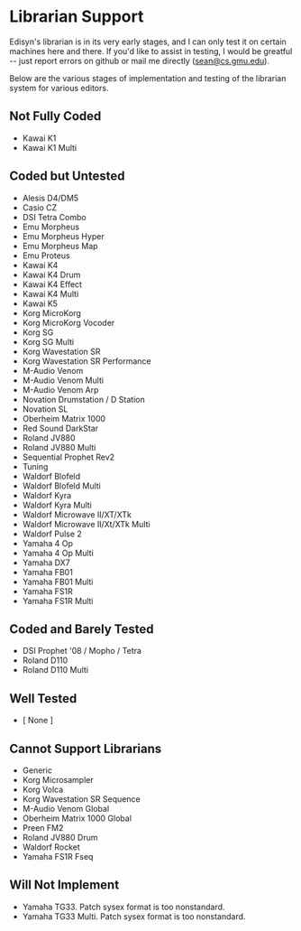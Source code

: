 # Librarian Support

Edisyn's librarian is in its very early stages, and I can only test it on certain machines here and there.  If you'd like to assist in testing, I would be greatful -- just report errors on github or mail me directly (sean@cs.gmu.edu).

Below are the various stages of implementation and testing of the librarian system for various editors.

## Not Fully Coded

* Kawai K1
* Kawai K1 Multi

## Coded but Untested

* Alesis D4/DM5
* Casio CZ
* DSI Tetra Combo
* Emu Morpheus
* Emu Morpheus Hyper
* Emu Morpheus Map
* Emu Proteus
* Kawai K4
* Kawai K4 Drum
* Kawai K4 Effect
* Kawai K4 Multi
* Kawai K5
* Korg MicroKorg
* Korg MicroKorg Vocoder
* Korg SG
* Korg SG Multi
* Korg Wavestation SR
* Korg Wavestation SR Performance
* M-Audio Venom
* M-Audio Venom Multi
* M-Audio Venom Arp
* Novation Drumstation / D Station
* Novation SL
* Oberheim Matrix 1000
* Red Sound DarkStar
* Roland JV880
* Roland JV880 Multi
* Sequential Prophet Rev2
* Tuning
* Waldorf Blofeld
* Waldorf Blofeld Multi
* Waldorf Kyra
* Waldorf Kyra Multi
* Waldorf Microwave II/XT/XTk
* Waldorf Microwave II/Xt/XTk Multi
* Waldorf Pulse 2
* Yamaha 4 Op
* Yamaha 4 Op Multi
* Yamaha DX7
* Yamaha FB01
* Yamaha FB01 Multi
* Yamaha FS1R
* Yamaha FS1R Multi

## Coded and Barely Tested

* DSI Prophet '08 / Mopho / Tetra
* Roland D110
* Roland D110 Multi

## Well Tested

* [ None ]

## Cannot Support Librarians 

* Generic
* Korg Microsampler
* Korg Volca
* Korg Wavestation SR Sequence
* M-Audio Venom Global
* Oberheim Matrix 1000 Global
* Preen FM2
* Roland JV880 Drum
* Waldorf Rocket
* Yamaha FS1R Fseq

## Will Not Implement

* Yamaha TG33. Patch sysex format is too nonstandard.
* Yamaha TG33 Multi.  Patch sysex format is too nonstandard.

